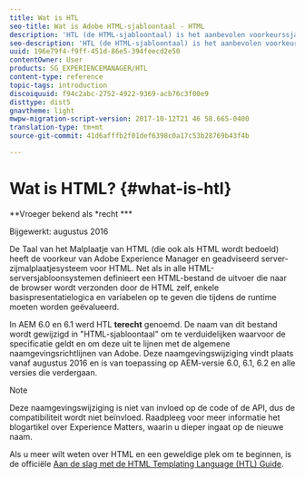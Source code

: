 ```yaml
---
title: Wat is HTL
seo-title: Wat is Adobe HTML-sjabloontaal - HTML
description: 'HTL (de HTML-sjabloontaal) is het aanbevolen voorkeurssjabloonsysteem op de server van Adobe Experience Manager voor HTML. '
seo-description: 'HTL (de HTML-sjabloontaal) is het aanbevolen voorkeurssjabloonsysteem op de server van Adobe Experience Manager voor HTML. '
uuid: 196e79f4-f9ff-451d-86e5-394feecd2e50
contentOwner: User
products: SG_EXPERIENCEMANAGER/HTL
content-type: reference
topic-tags: introduction
discoiquuid: f94c2abc-2752-4922-9369-acb76c3f00e9
disttype: dist5
gnavtheme: light
mwpw-migration-script-version: 2017-10-12T21 46 58.665-0400
translation-type: tm+mt
source-git-commit: 41d6afffb2f01def6398c0a17c53b28769b43f4b

---
```



# Wat is HTML? {#what-is-htl}

**Vroeger bekend als *recht ***

Bijgewerkt: augustus 2016

De Taal van het Malplaatje van HTML (die ook als HTML wordt bedoeld) heeft de voorkeur van Adobe Experience Manager en geadviseerd server-zijmalplaatjesysteem voor HTML. Net als in alle HTML-serversjabloonsystemen definieert een HTML-bestand de uitvoer die naar de browser wordt verzonden door de HTML zelf, enkele basispresentatielogica en variabelen op te geven die tijdens de runtime moeten worden geëvalueerd.

In AEM 6.0 en 6.1 werd HTL **terecht** genoemd. De naam van dit bestand wordt gewijzigd in &quot;HTML-sjabloontaal&quot; om te verduidelijken waarvoor de specificatie geldt en om deze uit te lijnen met de algemene naamgevingsrichtlijnen van Adobe. Deze naamgevingswijziging vindt plaats vanaf augustus 2016 en is van toepassing op AEM-versie 6.0, 6.1, 6.2 en alle versies die verdergaan.

>[!NOTE]
>
>Deze naamgevingswijziging is niet van invloed op de code of de API, dus de compatibiliteit wordt niet beïnvloed. Raadpleeg voor meer informatie het blogartikel over Experience Matters, waarin u dieper ingaat op de nieuwe naam.

Als u meer wilt weten over HTML en een geweldige plek om te beginnen, is de officiële [Aan de slag met de HTML Templating Language (HTL) Guide](overview.md).
